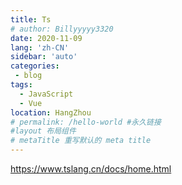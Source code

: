 ```yaml
---
title: Ts
# author: Billyyyyy3320
date: 2020-11-09
lang: 'zh-CN'
sidebar: 'auto'
categories:
 - blog
tags: 
  - JavaScript
  - Vue
location: HangZhou
# permalink: /hello-world #永久链接
#layout 布局组件
# metaTitle 重写默认的 meta title
---
```



https://www.tslang.cn/docs/home.html
